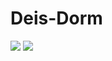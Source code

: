 # Deis-Dorm
<img src="https://codeship.com/projects/0bd38980-d4e2-0133-1074-327c1bd47108/status?branch=master">
<a href="https://codeclimate.com/github/AlexSuk/Deis-Dorms"><img src="https://codeclimate.com/github/AlexSuk/Deis-Dorms/badges/gpa.svg" /></a>

